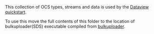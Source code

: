 This collection of OCS types, streams and data is used by the [Dataview quickstart](https://ocs-docs.osisoft.com/Documentation/DataViews/Introduction_Define_a_Data_View.html).  

To use this move the full contents of this folder to the location of bulkuploader(SDS) executable compiled from [bulkuploader](https://github.com/osisoft/OSI-Samples-OCS/tree/master/advanced_samples/Bulk_Upload/DotNet).
